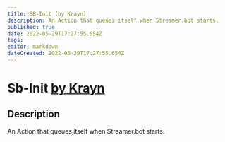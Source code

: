 ```yaml
---
title: SB-Init (by Krayn)
description: An Action that queues itself when Streamer.bot starts.
published: true
date: 2022-05-29T17:27:55.654Z
tags: 
editor: markdown
dateCreated: 2022-05-29T17:27:55.654Z
---
```


# Sb-Init [by Krayn](https://www.twitch.tv/krayn_)

## Description
An Action that queues itself when Streamer.bot starts.